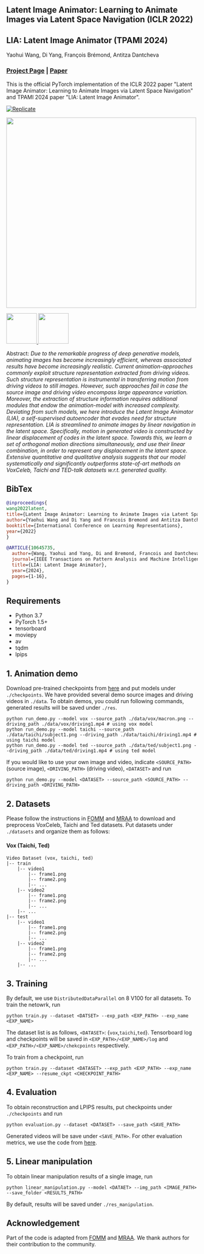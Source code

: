 ## Latent Image Animator: Learning to Animate Images via Latent Space Navigation (ICLR 2022)
## LIA: Latent Image Animator (TPAMI 2024)
Yaohui Wang, Di Yang, François Brémond, Antitza Dantcheva
### [Project Page](https://wyhsirius.github.io/LIA-project/) | [Paper](https://openreview.net/pdf?id=7r6kDq0mK_)
This is the official PyTorch implementation of the ICLR 2022 paper "Latent Image Animator: Learning to Animate Images via Latent Space Navigation" and TPAMI 2024 paper "LIA: Latent Image Animator".

[![Replicate](https://replicate.com/wyhsirius/lia/badge)](https://replicate.com/wyhsirius/lia)

<img src="LIA.gif" width="500">

<a href="https://www.inria.fr/"><img height="80" src="assets/logo_inria.png"> </a>
<a href="https://univ-cotedazur.eu/"><img height="80" src="assets/logo_uca.png"> </a>

Abstract: *Due to the remarkable progress of deep generative models, animating images has become increasingly efficient, whereas associated results have become increasingly realistic. Current animation-approaches commonly exploit structure representation extracted from driving videos. Such structure representation is instrumental in transferring motion from driving videos to still images. However, such approaches fail in case the source image and driving video encompass large appearance variation. Moreover, the extraction of structure information requires additional modules that endow the animation-model with increased complexity. Deviating from such models, we here introduce the Latent Image Animator (LIA), a self-supervised autoencoder that evades need for structure representation. LIA is streamlined to animate images by linear navigation in the latent space. Specifically, motion in generated video is constructed by linear displacement of codes in the latent space. Towards this, we learn a set of orthogonal motion directions simultaneously, and use their linear combination, in order to represent any displacement in the latent space. Extensive quantitative and qualitative analysis suggests that our model systematically and significantly outperforms state-of-art methods on VoxCeleb, Taichi and TED-talk datasets w.r.t. generated quality.*

## BibTex
```bibtex
@inproceedings{
wang2022latent,
title={Latent Image Animator: Learning to Animate Images via Latent Space Navigation},
author={Yaohui Wang and Di Yang and Francois Bremond and Antitza Dantcheva},
booktitle={International Conference on Learning Representations},
year={2022}
}

@ARTICLE{10645735,
  author={Wang, Yaohui and Yang, Di and Bremond, Francois and Dantcheva, Antitza},
  journal={IEEE Transactions on Pattern Analysis and Machine Intelligence}, 
  title={LIA: Latent Image Animator}, 
  year={2024},
  pages={1-16},
}
```

## Requirements
- Python 3.7
- PyTorch 1.5+
- tensorboard
- moviepy
- av
- tqdm
- lpips

## 1. Animation demo

Download pre-trained checkpoints from [here](https://drive.google.com/drive/folders/1N4QcnqUQwKUZivFV-YeBuPyH4pGJHooc?usp=sharing) and put models under `./checkpoints`. We have provided several demo source images and driving videos in `./data`. 
To obtain demos, you could run following commands, generated results will be saved under `./res`.
```shell script
python run_demo.py --model vox --source_path ./data/vox/macron.png --driving_path ./data/vox/driving1.mp4 # using vox model
python run_demo.py --model taichi --source_path ./data/taichi/subject1.png --driving_path ./data/taichi/driving1.mp4 # using taichi model
python run_demo.py --model ted --source_path ./data/ted/subject1.png --driving_path ./data/ted/driving1.mp4 # using ted model
```
If you would like to use your own image and video, indicate `<SOURCE_PATH>` (source image), `<DRIVING_PATH>` (driving video), `<DATASET>` and run   
```shell script
python run_demo.py --model <DATASET> --source_path <SOURCE_PATH> --driving_path <DRIVING_PATH>
```
## 2. Datasets

Please follow the instructions in [FOMM](https://github.com/AliaksandrSiarohin/first-order-model) and [MRAA](https://github.com/snap-research/articulated-animation) to download and preprocess VoxCeleb, Taichi and Ted datasets. Put datasets under `./datasets` and organize them as follows:

#### Vox (Taichi, Ted)
```
Video Dataset (vox, taichi, ted)
|-- train
    |-- video1
        |-- frame1.png
        |-- frame2.png
        |-- ...
    |-- video2
        |-- frame1.png
        |-- frame2.png
        |-- ...
    |-- ...
|-- test
    |-- video1
        |-- frame1.png
        |-- frame2.png
        |-- ...
    |-- video2
        |-- frame1.png
        |-- frame2.png
        |-- ...
    |-- ...
```
## 3. Training
By default, we use `DistributedDataParallel` on 8 V100 for all datasets. To train the netowrk, run
```shell script
python train.py --dataset <DATSET> --exp_path <EXP_PATH> --exp_name <EXP_NAME>
```
The dataset list is as follows, `<DATASET>`: {`vox`,`taichi`,`ted`}. Tensorboard log and checkpoints will be saved in `<EXP_PATH>/<EXP_NAME>/log` and `<EXP_PATH>/<EXP_NAME>/chekcpoints` respectively.

To train from a checkpoint, run
```shell script
python train.py --dataset <DATASET> --exp_path <EXP_PATH> --exp_name <EXP_NAME> --resume_ckpt <CHECKPOINT_PATH>
```
## 4. Evaluation
To obtain reconstruction and LPIPS results, put checkpoints under `./checkpoints` and run
```shell script
python evaluation.py --dataset <DATASET> --save_path <SAVE_PATH>
```
Generated videos will be save under `<SAVE_PATH>`. For other evaluation metrics, we use the code from [here](https://github.com/AliaksandrSiarohin/pose-evaluation).
## 5. Linear manipulation
To obtain linear manipulation results of a single image, run
```shell script
python linear_manipulation.py --model <DATAET> --img_path <IMAGE_PATH> --save_folder <RESULTS_PATH>
```
By default, results will be saved under `./res_manipulation`.

## Acknowledgement
Part of the code is adapted from [FOMM](https://github.com/AliaksandrSiarohin/first-order-model) and [MRAA](https://github.com/snap-research/articulated-animation). We thank authors for their contribution to the community.
